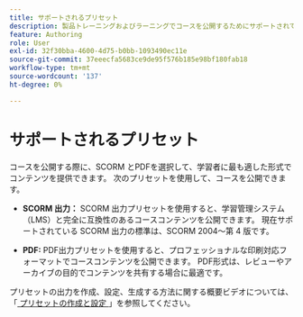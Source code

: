 ```yaml
---
title: サポートされるプリセット
description: 製品トレーニングおよびラーニングでコースを公開するためにサポートされているプリセットを紹介します
feature: Authoring
role: User
exl-id: 32f30bba-4600-4d75-b0bb-1093490ec11e
source-git-commit: 37eeecfa5683ce9de95f576b185e98bf180fab18
workflow-type: tm+mt
source-wordcount: '137'
ht-degree: 0%

---
```


# サポートされるプリセット

コースを公開する際に、SCORM とPDFを選択して、学習者に最も適した形式でコンテンツを提供できます。 次のプリセットを使用して、コースを公開できます。

- **SCORM 出力：** SCORM 出力プリセットを使用すると、学習管理システム（LMS）と完全に互換性のあるコースコンテンツを公開できます。 現在サポートされている SCORM 出力の標準は、SCORM 2004～第 4 版です。

- **PDF:** PDF出力プリセットを使用すると、プロフェッショナルな印刷対応フォーマットでコースコンテンツを公開できます。 PDF形式は、レビューやアーカイブの目的でコンテンツを共有する場合に最適です。

プリセットの出力を作成、設定、生成する方法に関する概要ビデオについては、「[ プリセットの作成と設定 ](https://video.tv.adobe.com/v/3469529/aem-guides-learning-content)」を参照してください。